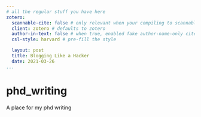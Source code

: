 ```yaml
---
# all the regular stuff you have here
zotero:
  scannable-cite: false # only relevant when your compiling to scannable-cite .odt
  client: zotero # defaults to zotero
  author-in-text: false # when true, enabled fake author-name-only cites by replacing it with the text of the last names of the authors
  csl-style: harvard # pre-fill the style

  layout: post
  title: Blogging Like a Hacker
  date: 2021-03-26
...
```


# phd_writing

A place for my phd writing
